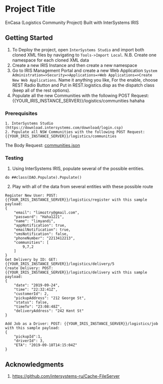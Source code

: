 # Project Title

EnCasa (Logistics Community Project) Built with InterSystems IRIS

## Getting Started

1. To Deploy the project, open `InterSystems Studio` and import both cloned XML files by navigating to `Tools->Import Local`. N.B. Create one namespace for each cloned XML data
2. Create a new IRIS Instance and then create a new namespace
3. Go to IRIS Management Portal and create a new Web Application `System Administration=>Security=>Applications=>Web Applications=>Create New Web Applications`. Name it anything you like, For the enable, choose REST Radio Button and Put in REST.logistics.disp as the dispatch class (keep all of the rest options).
4. Populate all the new Communities with the following POST Request:
{{YOUR_IRIS_INSTANCE_SERVER}}/logistics/communities
hahaha



### Prerequisites

```
1. InterSystems Studio (https://download.intersystems.com/download/login.csp)
2. Populate all NSW Communities with the following POST Request:
{{YOUR_IRIS_INSTANCE_SERVER}}/logistics/communities
```
The Body Request: [communities.json](communities.json)

### Testing

1. Using InterSystems IRIS, populate several of the possible entities.
```
do ##class(DAO.Populate).Populate()
```

2. Play with all of the data from several entities with these possible route

```
Register New User: POST: {{YOUR_IRIS_INSTANCE_SERVER}}/logistics/register with this sample payload:
{
    "email": "limoztry@gmail.com",
    "password": "Haha1221",
    "name": "limyandi",
    "appNotification": true,
    "emailNotification": true,
    "smsNotification": false,
    "phoneNumber": "2213412213",
    "communities": [
        9,7,2
    ]
}
Get Delivery by ID: GET: {{YOUR_IRIS_INSTANCE_SERVER}}/logistics/delivery/5
Create Delivery: POST: {{YOUR_IRIS_INSTANCE_SERVER}}/logistics/delivery with this sample payload:
{
    "date": "2019-09-24",
    "time": "22:32:41Z",
    "customerId": 2,
    "pickupAddress": "212 George St",
    "status": false,
    "timeTo": "23:08:48Z",
    "deliveryAddress": "242 Kent St"
}

Add Job as a Driver: POST: {{YOUR_IRIS_INSTANCE_SERVER}}/logistics/job with this sample payload:
{
    "pickupId":1, 
    "driverId": 3,
    "ETA": "2019-09-18T14:15:04Z"
}
```

## Acknowledgments

1. https://github.com/intersystems-ru/Cache-FileServer

